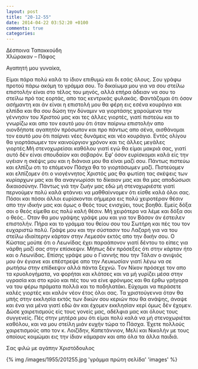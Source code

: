 ```yaml
---
layout: post
title: "20-12-55"
date: 2014-04-22 03:52:20 +0100
comments: true
categories: 
---
```


Δέσποινα Ταπακκούδη<br/>
Χλώρακαν – Πάφος

Αγαπητή μου γυναίκα,

Είμαι πάρα πολύ καλά το ίδιον επιθυμώ και δι εσάς όλους. Σου γράφω προτού πάρω ακόμη το γράμμα σου. Το δικαίωμα μου για να σου στείλω επιστολήν είναι στο τέλος του μηνός, αλλά επήρα άδειαν να σου το στείλω πρό τας εορτάς, απο τας κεντρικάς φυλακάς. Φαντάζομαι ότι όσον ασήμαντη και άν είναι η επιστολή μου θα φέρη εις εσένα κουράγιο και ελπίδα και θα σου δώση την δύναμιν να γιορτάσης χαρούμενα την γέννησιν του Χριστού μας και τες άλλες γιορτές, γιατί πιστεύω και το γνωρίζω και απο τον εαυτό μου ότι όταν παίρνω επιστολήν απο οιονδήποτε αγαπητόν πρόσωπον και προ πάντως απο σένα, αισθάνομαι τον εαυτό μου ότι παίρνει νέες δυνάμεις και νέο κουράγιο. Εντός ολίγου θα γιορτάσωμεν τον καινούργιον χρόνον και τις άλλες μεγάλες γιορτές.Μή στενοχωρείσαι καθόλου γιατί εγώ θα είμαι μακριά σας, γιατί αυτό δέν είναι σπουδαίον και σοβαρόν. Εφ’ όσον ευρίσκομαι καλά είς την υγέιαν η σκέψις μου και η διάνοια μου θα είναι μαζί σου. Πάντως πιστεύω και ελπίζω οτι το επόμενον Πάσχα θα το γιορτάσωμεν μαζί. Πιστεύομεν και ελπίζομεν ότι ο νιογέννητος Χριστός μας θα φωτίση τας σκέψεις των κυρίαρχων μας και θα αναγνωρίσσι το δίκαιον μας και θα μας αποδώσωσι δικαιοσύνην. Πάντως γιά την ζωήν μας εδώ μή στενοχωριέστε γιατί περνούμεν πολύ καλά φτάννει να μαθθαίννομεν ότι είσθε καλά όλοι σας. Πόσοι και πόσοι άλλοι ευρίσκονται σήμμερα εις πολύ χειροτέραν θέσιν απο την ιδικήν μας και όμως ο θεός τους ενισχύει, τους βοηθά. Εμείς δόξα σοι ο θεός είμεθα εις πολύ καλή θέσιν. Μή χειρότερα να λέμε και δόξα σοι ο θεός..  ́Οταν θα μου γράψης γράψε μου και για τον Βάσον άν έστειλεν επιστολήν. Πήρα και το γράμμα του θείου σου του Σωτήρη και πές του τον ευχαριστώ πολύ. Γράψε μου και την σύστασιν του Λαζαρή για να του στείλω ιδιαίτερην κάρταν στην Λεμεσόν εκτός απο την δικήν σου. Ο Κώστας μούπε ότι ο Λεωνίδας έχει παραάπονον γιατί δέντου το είπες για νάρθη μαζί σας στην επίσκεψιν. Μήπως δέν πρόσεξες ότι στην κάρταν ήτο και ο Λεωνίδας. Επίσης γράψε μου ο Γιαννής που την Τάλαν ο ανιψιός μου άν έγιανε και επέστρεψε απο την Λευκωσίαν γιατί λέγω να σε ρωτήσω στην επίδκεψιν αλλά πάντα ξεχνώ. Tον Νίκον πρόσεχε τον απο τα κρυολογήματα, να φορήται και κλάτσες και να μή γυρίζει μέσα στην υγρασία και στο κρύο και πές του να είνε φρόνιμος και θα έρθω γρήγορα να του φέρω πράματα πολλά και το ποδηλατάκι. Εύχομαι να περάσετε καλές γιορτές και καλόν νέον έτος όλοι σας. Τα χριστούγεννα όταν θα μπής στην εκκλησία εκτός των δικών σου κεριών που θα ανάψης, άναψε και ένα για μένα γιατί εδώ άν και έχομεν εκκλησίαν κερί όμως δέν έχομεν. Δώσε χαιρετισμούς είς τους γονείς μας, αδέλφια μας και όλους τους συγγενείς. Πές στην μητέρα μου ότι είμαι πολύ καλά να μή στενοχωριέται καθόλου, και να μου στείλη μιάν ευχήν τώρα το Πάσχα. Έχετε πολλούς χαιρετισμούς απο τον κ. Λοιζίδην, Καπετάννιον, Μελί και Νικολήν με τους οποίους κοιμώμαι εις την ίδιαν κάμαραν και απο όλα τα άλλα παιδιά.


Σας φιλώ με αγάπην Χριστόδουλος

{% img /images/1955/201255.jpg 'γράμμα πρώτη σελίδα' 'images' %}
